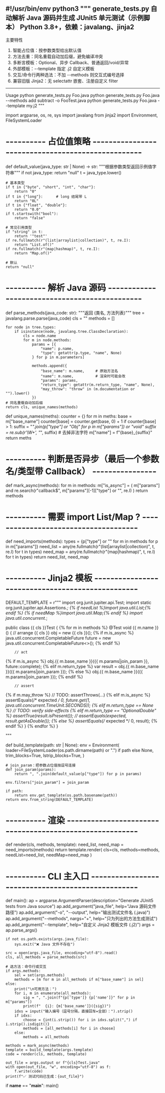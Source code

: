 #!/usr/bin/env python3
"""
generate_tests.py
自动解析 Java 源码并生成 JUnit5 单元测试（示例脚本）
Python 3.8+，依赖：javalang、jinja2
---------------------------------------------------
主要特性
1. 智能占位值：按参数类型给出默认值
2. 方法去重：同名重载自动加后缀，避免编译冲突
3. 多断言模板：Optional、异步 Callback、普通返回/void/异常
4. 外部模板：--template 指定 .j2 自定义模板
5. 交互/命令行两种选法：不加 --methods 则交互式编号选择
6. 兼容旧版 Jinja2：无 selectattr 嵌套、注册自定义 filter
---------------------------------------------------
Usage
  python generate_tests.py Foo.java
  python generate_tests.py Foo.java --methods add subtract -o FooTest.java
  python generate_tests.py Foo.java --template my.j2
"""

import argparse, os, re, sys
import javalang
from jinja2 import Environment, FileSystemLoader


# ---------- 占位值策略 -------------------------------------------------- #

def default_value(java_type: str | None) -> str:
    """根据参数类型返回示例值字符串"""
    if not java_type:
        return "null"
    t = java_type.lower()

    # 基本类型
    if t in {"byte", "short", "int", "char"}:
        return "0"
    if t in {"long"}:      # long 结尾带 L
        return "0L"
    if t in {"float", "double"}:
        return "0.0"
    if t.startswith("bool"):
        return "false"

    # 常见引用类型
    if "string" in t:
        return '"test"'
    if re.fullmatch(r"(list|arraylist|collection)", t, re.I):
        return "List.of()"
    if re.fullmatch(r"(map|hashmap)", t, re.I):
        return "Map.of()"

    # 默认
    return "null"


# ---------- 解析 Java 源码 ---------------------------------------------- #

def parse_methods(java_code: str):
    """返回 (类名, 方法列表)"""
    tree = javalang.parse.parse(java_code)
    cls = ""
    methods = []

    for node in tree.types:
        if isinstance(node, javalang.tree.ClassDeclaration):
            cls = node.name
            for m in node.methods:
                params = [{
                    "name": p.name,
                    "type": getattr(p.type, "name", None)
                } for p in m.parameters]

                methods.append({
                    "base_name": m.name,     # 原始方法名
                    "name": m.name,          # 渲染时可能会改
                    "params": params,
                    "return_type": getattr(m.return_type, "name", None),
                    "may_throw": "throw" in (m.documentation or "").lower()
                })
    # 同名重载自动加后缀
    return cls, unique_names(methods)


def unique_names(meths):
    counter = {}
    for m in meths:
        base = m["base_name"]
        counter[base] = counter.get(base, 0) + 1
        if counter[base] > 1:
            suffix = "_".join(p["type"] or "Obj" for p in m["params"]) or "void"
            suffix = re.sub(r'\W+', "_", suffix)  # 去掉非法字符
            m["name"] = f"{base}_{suffix}"
    return meths


# ---------- 判断是否异步（最后一个参数名/类型带 Callback） ---------------- #

def mark_async(methods):
    for m in methods:
        m["is_async"] = (
            m["params"] and
            re.search(r"callback$", m["params"][-1]["type"] or "", re.I)
        )
    return methods


# ---------- 需要 import List/Map ? ------------------------------------- #

def need_imports(methods):
    types = {p["type"] or "" for m in methods for p in m["params"]}
    need_list = any(re.fullmatch(r"(list|arraylist|collection)", t, re.I) for t in types)
    need_map  = any(re.fullmatch(r"(map|hashmap)", t, re.I) for t in types)
    return need_list, need_map


# ---------- Jinja2 模板 ------------------------------------------------- #

DEFAULT_TEMPLATE = r"""
import org.junit.jupiter.api.Test;
import static org.junit.jupiter.api.Assertions.*;
{% if needList %}import java.util.List;{% endif %}
{% if needMap  %}import java.util.Map;{% endif %}
import java.util.concurrent.*;

public class {{ cls }}Test {
{% for m in methods %}
    @Test
    void {{ m.name }}() {
        // arrange
        {{ cls }} obj = new {{ cls }}();
{% if m.is_async %}
        java.util.concurrent.CompletableFuture<Object> future = new java.util.concurrent.CompletableFuture<>();
{% endif %}

        // act
{% if m.is_async %}
        obj.{{ m.base_name }}({{ m.params|join_param }}, future::complete);
{% elif m.return_type %}
        var result = obj.{{ m.base_name }}({{ m.params|join_param }});
{% else %}
        obj.{{ m.base_name }}({{ m.params|join_param }});
{% endif %}

        // assert
{% if m.may_throw %}
        // TODO: assertThrows(...)
{% elif m.is_async %}
        assertEquals(/* expected */ 0, future.get(1, java.util.concurrent.TimeUnit.SECONDS));
{% elif m.return_type == None %}
        // TODO: verify side-effects
{% elif m.return_type == "OptionalDouble" %}
        assertTrue(result.isPresent());
        // assertEquals(expected, result.getAsDouble());
{% else %}
        assertEquals(/* expected */ 0, result);
{% endif %}
    }
{% endfor %}
}

"""


def build_template(path: str | None):
    env = Environment(
        loader=FileSystemLoader(os.path.dirname(path) or ".") if path else None,
        trim_blocks=True,
        lstrip_blocks=True,
    )

    # join_param：把参数占位值按逗号连接
    def join_param(params):
        return ", ".join(default_value(p["type"]) for p in params)

    env.filters["join_param"] = join_param

    if path:
        return env.get_template(os.path.basename(path))
    return env.from_string(DEFAULT_TEMPLATE)


# ---------- 渲染 -------------------------------------------------------- #

def render(cls, methods, template):
    need_list, need_map = need_imports(methods)
    return template.render(
        cls=cls,
        methods=methods,
        needList=need_list,
        needMap=need_map
    )


# ---------- CLI 主入口 -------------------------------------------------- #

def main():
    ap = argparse.ArgumentParser(description="Generate JUnit5 tests from Java source")
    ap.add_argument("java_file", help="Java 源码文件路径")
    ap.add_argument("-o", "--output", help="输出测试文件名 (.java)")
    ap.add_argument("--methods", nargs="+", help="只为列出的方法生成测试")
    ap.add_argument("--template", help="自定义 Jinja2 模板文件 (.j2)")
    args = ap.parse_args()

    if not os.path.exists(args.java_file):
        sys.exit("❌ Java 文件不存在")

    src = open(args.java_file, encoding="utf-8").read()
    cls, all_methods = parse_methods(src)

    # 选方法：命令行或交互
    if args.methods:
        sel = set(args.methods)
        methods = [m for m in all_methods if m["base_name"] in sel]
    else:
        print("\n可用方法：")
        for i, m in enumerate(all_methods):
            sig = ", ".join(f"{p['type']} {p['name']}" for p in m["params"])
            print(f"  {i}: {m['base_name']}({sig})")
        idxs = input("输入编号（逗号分隔，直接回车=全部）：").strip()
        if idxs:
            choose = {int(i.strip()) for i in idxs.split(",") if i.strip().isdigit()}
            methods = [all_methods[i] for i in choose]
        else:
            methods = all_methods

    methods = mark_async(methods)
    template = build_template(args.template)
    code = render(cls, methods, template)

    out_file = args.output or f"{cls}Test.java"
    with open(out_file, "w", encoding="utf-8") as f:
        f.write(code)
    print(f"✅ 测试代码已生成：{out_file}")


if __name__ == "__main__":
    main()
